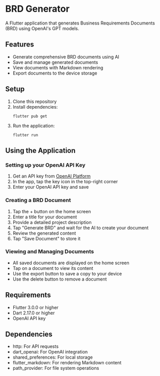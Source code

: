# BRD Generator

A Flutter application that generates Business Requirements Documents (BRD) using OpenAI's GPT models.

## Features

- Generate comprehensive BRD documents using AI
- Save and manage generated documents
- View documents with Markdown rendering
- Export documents to the device storage

## Setup

1. Clone this repository
2. Install dependencies:
   ```
   flutter pub get
   ```
3. Run the application:
   ```
   flutter run
   ```

## Using the Application

### Setting up your OpenAI API Key

1. Get an API key from [OpenAI Platform](https://platform.openai.com/api-keys)
2. In the app, tap the key icon in the top-right corner
3. Enter your OpenAI API key and save

### Creating a BRD Document

1. Tap the + button on the home screen
2. Enter a title for your document
3. Provide a detailed project description
4. Tap "Generate BRD" and wait for the AI to create your document
5. Review the generated content
6. Tap "Save Document" to store it

### Viewing and Managing Documents

- All saved documents are displayed on the home screen
- Tap on a document to view its content
- Use the export button to save a copy to your device
- Use the delete button to remove a document

## Requirements

- Flutter 3.0.0 or higher
- Dart 2.17.0 or higher
- OpenAI API key

## Dependencies

- http: For API requests
- dart_openai: For OpenAI integration
- shared_preferences: For local storage
- flutter_markdown: For rendering Markdown content
- path_provider: For file system operations
